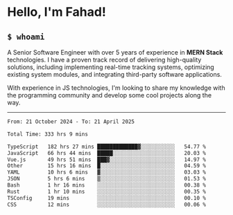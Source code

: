 <h1>Hello, I'm Fahad!</h1>

<h2><code>$ whoami</code></h2>

A Senior Software Engineer with over 5 years of experience in **MERN Stack** technologies. I have a proven track record of delivering high-quality solutions, including implementing real-time tracking systems, optimizing existing system modules, and integrating third-party software applications.

With experience in JS technologies, I'm looking to share my knowledge with the programming community and develop some cool projects along the way.

---

<!--START_SECTION:waka-->

```txt
From: 21 October 2024 - To: 21 April 2025

Total Time: 333 hrs 9 mins

TypeScript   182 hrs 27 mins █████████████▓░░░░░░░░░░░   54.77 %
JavaScript   66 hrs 44 mins  █████░░░░░░░░░░░░░░░░░░░░   20.03 %
Vue.js       49 hrs 51 mins  ███▓░░░░░░░░░░░░░░░░░░░░░   14.97 %
Other        15 hrs 16 mins  █░░░░░░░░░░░░░░░░░░░░░░░░   04.59 %
YAML         10 hrs 6 mins   ▓░░░░░░░░░░░░░░░░░░░░░░░░   03.03 %
JSON         5 hrs 6 mins    ▒░░░░░░░░░░░░░░░░░░░░░░░░   01.53 %
Bash         1 hr 16 mins    ░░░░░░░░░░░░░░░░░░░░░░░░░   00.38 %
Rust         1 hr 10 mins    ░░░░░░░░░░░░░░░░░░░░░░░░░   00.35 %
TSConfig     19 mins         ░░░░░░░░░░░░░░░░░░░░░░░░░   00.10 %
CSS          12 mins         ░░░░░░░░░░░░░░░░░░░░░░░░░   00.06 %
```

<!--END_SECTION:waka-->

<!--
**heyFahad/heyFahad** is a ✨ _special_ ✨ repository because its `README.md` (this file) appears on your GitHub profile.

Here are some ideas to get you started:

- 🔭 I’m currently working on ...
- 🌱 I’m currently learning ...
- 👯 I’m looking to collaborate on ...
- 🤔 I’m looking for help with ...
- 💬 Ask me about ...
- 📫 How to reach me: ...
- 😄 Pronouns: ...
- ⚡ Fun fact: ...
-->
